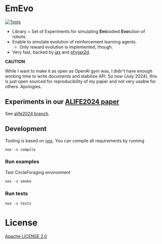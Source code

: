 # EmEvo
[![Tests](https://github.com/oist/emevo/actions/workflows/tests.yml/badge.svg)](https://github.com/oist/emevo/actions/workflows/tests.yml)

- Library + Set of Experiments for simulating **Em**bodied **Evo**lution of robots.
- Enable to simulate evolution of reinforcement learning agents.
  - Only reward evolution is implemented, though.
- Very fast, backed by [jax](https://jax.readthedocs.io/en/latest/index.html) and [phyjax2d](https://github.com/kngwyu/phyjax2d).

**CAUTION**

While I want to make it as open as OpenAI gym was, I didn't have enough working time to write documents and stabilize API.
So now (July 2024), this is just open sourced for reproducibility of my paper and not very usable for others. Apologies.

## Experiments in our [ALIFE2024 paper](https://arxiv.org/abs/2406.15016)

See [alife2024 branch](https://github.com/oist/emevo/tree/alife2024).

## Development
Tooling is based on [nox](https://github.com/wntrblm/nox).
You can compile all requirements by running
```
nox -s compile
```

### Run examples
Test CircleForaging environment
```
nox -s smoke
```

### Run tests
```
nox -s tests
```

# License
[Apache LICENSE 2.0](./LICENSE)
